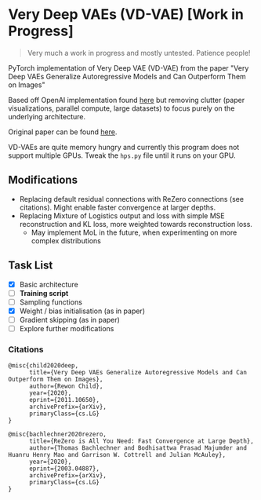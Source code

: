 # Very Deep VAEs (VD-VAE) [Work in Progress]

> Very much a work in progress and mostly untested. Patience people!

PyTorch implementation of Very Deep VAE (VD-VAE) from the paper "Very Deep VAEs Generalize Autoregressive Models and Can Outperform Them on Images"

Based off OpenAI implementation found [here](https://github.com/openai/vdvae) but removing clutter (paper visualizations, parallel compute, large datasets) to focus purely on the underlying architecture.

Original paper can be found [here](https://arxiv.org/abs/2011.10650).

VD-VAEs are quite memory hungry and currently this program does not support multiple GPUs. Tweak the `hps.py` file until it runs on your GPU.

## Modifications
- Replacing default residual connections with ReZero connections (see citations). Might enable faster convergence at larger depths.
- Replacing Mixture of Logistics output and loss with simple MSE reconstruction and KL loss, more weighted towards reconstruction loss.
    - May implement MoL in the future, when experimenting on more complex distributions

## Task List
- [x] Basic architecture
- [ ] **Training script**
- [ ] Sampling functions
- [X] Weight / bias initialisation (as in paper)
- [ ] Gradient skipping (as in paper)
- [ ] Explore further modifications

### Citations
```
@misc{child2020deep,
      title={Very Deep VAEs Generalize Autoregressive Models and Can Outperform Them on Images}, 
      author={Rewon Child},
      year={2020},
      eprint={2011.10650},
      archivePrefix={arXiv},
      primaryClass={cs.LG}
}
```

```
@misc{bachlechner2020rezero,
      title={ReZero is All You Need: Fast Convergence at Large Depth}, 
      author={Thomas Bachlechner and Bodhisattwa Prasad Majumder and Huanru Henry Mao and Garrison W. Cottrell and Julian McAuley},
      year={2020},
      eprint={2003.04887},
      archivePrefix={arXiv},
      primaryClass={cs.LG}
}
```
